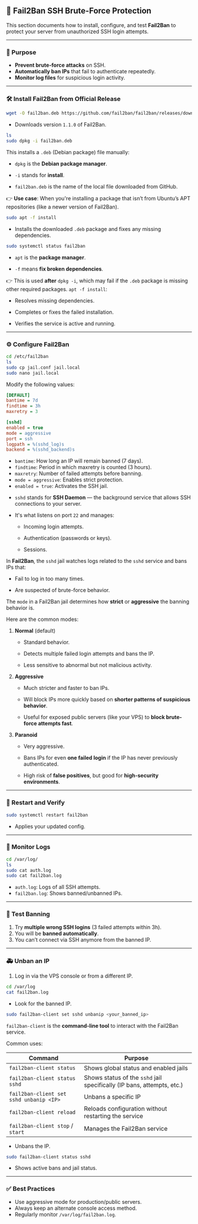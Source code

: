 ## 🚫 Fail2Ban SSH Brute-Force Protection

This section documents how to install, configure, and test **Fail2Ban** to protect your server from unauthorized SSH login attempts.

---

### 🧭 Purpose

* **Prevent brute-force attacks** on SSH.
* **Automatically ban IPs** that fail to authenticate repeatedly.
* **Monitor log files** for suspicious login activity.

---

### 🛠️ Install Fail2Ban from Official Release

```bash
wget -O fail2ban.deb https://github.com/fail2ban/fail2ban/releases/download/1.1.0/fail2ban_1.1.0-1.upstream1_all.deb
```

* Downloads version `1.1.0` of Fail2Ban.

```bash
ls
sudo dpkg -i fail2ban.deb
```
This installs a `.deb` (Debian package) file manually:

- `dpkg` is the **Debian package manager**.
    
- `-i` stands for **install**.
    
- `fail2ban.deb` is the name of the local file downloaded from GitHub.
    

👉 **Use case**: When you're installing a package that isn’t from Ubuntu’s APT repositories (like a newer version of Fail2Ban).

```bash
sudo apt -f install
```

* Installs the downloaded `.deb` package and fixes any missing dependencies.

```bash
sudo systemctl status fail2ban
```

- `apt` is the **package manager**.
    
- `-f` means **fix broken dependencies**.
    

👉 This is used **after** `dpkg -i`, which may fail if the `.deb` package is missing other required packages. `apt -f install`:

- Resolves missing dependencies.
    
- Completes or fixes the failed installation.

* Verifies the service is active and running.

---

### ⚙️ Configure Fail2Ban

```bash
cd /etc/fail2ban
ls
sudo cp jail.conf jail.local
sudo nano jail.local
```

Modify the following values:

```ini
[DEFAULT]
bantime = 7d
findtime = 3h
maxretry = 3

[sshd]
enabled = true
mode = aggressive
port = ssh
logpath = %(sshd_log)s
backend = %(sshd_backend)s
```

* `bantime`: How long an IP will remain banned (7 days).
* `findtime`: Period in which maxretry is counted (3 hours).
* `maxretry`: Number of failed attempts before banning.
* `mode = aggressive`: Enables strict protection.
* `enabled = true`: Activates the SSH jail.

- `sshd` stands for **SSH Daemon** — the background service that allows SSH connections to your server.
    
- It's what listens on port `22` and manages:
    
    - Incoming login attempts.
        
    - Authentication (passwords or keys).
        
    - Sessions.
        

In **Fail2Ban**, the `sshd` jail watches logs related to the `sshd` service and bans IPs that:

- Fail to log in too many times.
    
- Are suspected of brute-force behavior.
    

The `mode` in a Fail2Ban jail determines how **strict** or **aggressive** the banning behavior is.

Here are the common modes:

1. **Normal** (default)

	- Standard behavior.
    
	- Detects multiple failed login attempts and bans the IP.
    
	- Less sensitive to abnormal but not malicious activity.
    

2. **Aggressive**

	- Much stricter and faster to ban IPs.
	    
	- Will block IPs more quickly based on **shorter patterns of suspicious behavior**.
    
	- Useful for exposed public servers (like your VPS) to **block brute-force attempts fast**.
    

3. **Paranoid**

	- Very aggressive.
    
	- Bans IPs for even **one failed login** if the IP has never previously authenticated.
    
	- High risk of **false positives**, but good for **high-security environments**.


---

### 🔄 Restart and Verify

```bash
sudo systemctl restart fail2ban
```

* Applies your updated config.

---

### 📂 Monitor Logs

```bash
cd /var/log/
ls
sudo cat auth.log
sudo cat fail2ban.log
```

* `auth.log`: Logs of all SSH attempts.
* `fail2ban.log`: Shows banned/unbanned IPs.

---

### 🧪 Test Banning

1. Try **multiple wrong SSH logins** (3 failed attempts within 3h).
2. You will be **banned automatically**.
3. You can’t connect via SSH anymore from the banned IP.

---

### 🚑 Unban an IP

1. Log in via the VPS console or from a different IP.

```bash
cd /var/log
cat fail2ban.log
```

* Look for the banned IP.

```bash
sudo fail2ban-client set sshd unbanip <your_banned_ip>
```
`fail2ban-client` is the **command-line tool** to interact with the Fail2Ban service.

Common uses:

|Command|Purpose|
|---|---|
|`fail2ban-client status`|Shows global status and enabled jails|
|`fail2ban-client status sshd`|Shows status of the `sshd` jail specifically (IP bans, attempts, etc.)|
|`fail2ban-client set sshd unbanip <IP>`|Unbans a specific IP|
|`fail2ban-client reload`|Reloads configuration without restarting the service|
|`fail2ban-client stop` / `start`|Manages the Fail2Ban service|


* Unbans the IP.

```bash
sudo fail2ban-client status sshd
```

* Shows active bans and jail status.

---

### ✅ Best Practices

* Use aggressive mode for production/public servers.
* Always keep an alternate console access method.
* Regularly monitor `/var/log/fail2ban.log`.
